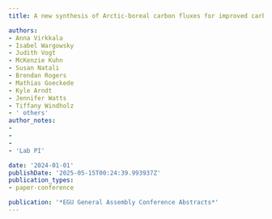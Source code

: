 ```yaml
---
title: A new synthesis of Arctic-boreal carbon fluxes for improved carbon budget estimates

authors:
- Anna Virkkala
- Isabel Wargowsky
- Judith Vogt
- McKenzie Kuhn
- Susan Natali
- Brendan Rogers
- Mathias Goeckede
- Kyle Arndt
- Jennifer Watts
- Tiffany Windholz
- ' others'
author_notes:
-
-
-
- 'Lab PI'

date: '2024-01-01'
publishDate: '2025-05-15T00:24:39.993937Z'
publication_types:
- paper-conference

publication: '*EGU General Assembly Conference Abstracts*'
---
```

